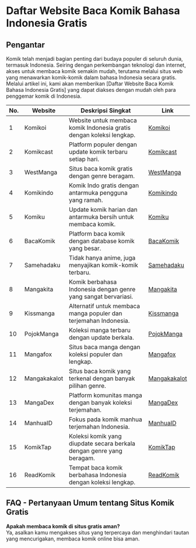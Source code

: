 # Daftar Website Baca Komik Bahasa Indonesia Gratis

## **Pengantar**

Komik telah menjadi bagian penting dari budaya populer di seluruh dunia, termasuk Indonesia. Seiring dengan perkembangan teknologi dan internet, akses untuk membaca komik semakin mudah, terutama melalui situs web yang menawarkan komik-komik dalam bahasa Indonesia secara gratis. Melalui artikel ini, kami akan memberikan [Daftar Website Baca Komik Bahasa Indonesia Gratis] yang dapat diakses dengan mudah oleh para penggemar komik di Indonesia.

| No. | Website          | Deskripsi Singkat                                           | Link                     |
|-----|------------------|-------------------------------------------------------------|--------------------------|
| 1   | Komikoi           | Website untuk membaca komik Indonesia gratis dengan koleksi lengkap. | [Komikoi](https://komikoi.com) |
| 2   | Komikcast         | Platform populer dengan update komik terbaru setiap hari.   | [Komikcast](https://komikcast.com) |
| 3   | WestManga         | Situs baca komik gratis dengan genre beragam.               | [WestManga](https://westmanga.info) |
| 4   | Komikindo         | Komik Indo gratis dengan antarmuka pengguna yang ramah.     | [Komikindo](https://komikindo.id) |
| 5   | Komiku            | Update komik harian dan antarmuka bersih untuk membaca komik. | [Komiku](https://komiku.id) |
| 6   | BacaKomik         | Platform baca komik dengan database komik yang besar.       | [BacaKomik](https://bacakomik.co) |
| 7   | Samehadaku        | Tidak hanya anime, juga menyajikan komik-komik terbaru.     | [Samehadaku](https://samehadaku.vip) |
| 8   | Mangakita         | Komik berbahasa Indonesia dengan genre yang sangat bervariasi. | [Mangakita](https://mangakita.net) |
| 9   | Kissmanga         | Alternatif untuk membaca manga populer dan terjemahan Indonesia. | [Kissmanga](https://kissmanga.in) |
| 10  | PojokManga        | Koleksi manga terbaru dengan update berkala.               | [PojokManga](https://pojokmanga.com) |
| 11  | Mangafox          | Situs baca manga dengan koleksi populer dan lengkap.       | [Mangafox](https://mangafox.online) |
| 12  | Mangakakalot      | Situs baca komik yang terkenal dengan banyak pilihan genre. | [Mangakakalot](https://mangakakalot.com) |
| 13  | MangaDex          | Platform komunitas manga dengan banyak koleksi terjemahan. | [MangaDex](https://mangadex.org) |
| 14  | ManhuaID          | Fokus pada komik manhua terjemahan Indonesia.              | [ManhuaID](https://manhuaid.com) |
| 15  | KomikTap          | Koleksi komik yang diupdate secara berkala dengan genre yang beragam. | [KomikTap](https://komiktap.com) |
| 16  | ReadKomik         | Tempat baca komik berbahasa Indonesia dengan koleksi lengkap. | [ReadKomik](https://readkomik.com) |

## **FAQ - Pertanyaan Umum tentang Situs Komik Gratis**

**Apakah membaca komik di situs gratis aman?**  
Ya, asalkan kamu mengakses situs yang terpercaya dan menghindari tautan yang mencurigakan, membaca komik online bisa aman.
